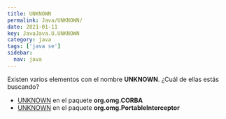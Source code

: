 ```yaml
---
title: UNKNOWN
permalink: Java/UNKNOWN/
date: 2021-01-11
key: JavaJava.U.UNKNOWN
category: java
tags: ['java se']
sidebar: 
  nav: java
---
```


Existen varios elementos con el nombre **UNKNOWN**. ¿Cuál de ellas estás buscando?
<ul>
<li><a href="/Java/UNKNOWN-org-omg-CORBA/">UNKNOWN</a> en el paquete <strong>org.omg.CORBA</strong></li>
<li><a href="/Java/UNKNOWN-org-omg-PortableInterceptor/">UNKNOWN</a> en el paquete <strong>org.omg.PortableInterceptor</strong></li>
<ul>
